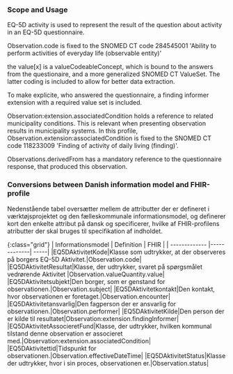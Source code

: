 ### Scope and Usage
EQ-5D activity is used to represent the result of the question about activity in an EQ-5D questionnaire.

Observation.code is fixed to the SNOMED CT code 284545001 'Ability to perform activities of everyday life (observable entity)'

the value[x] is a valueCodeableConcept, which is bound to the answers from the questionaire, and a more generalized SNOMED CT ValueSet. The latter coding is included to allow for better data extraction.

To make explicite, who answered the questionnaire, a finding informer extension with a required value set is included.

Observation:extension.associatedCondition holds a reference to related municipality conditions. This is relevant when presenting observation results in municipality systems. In this profile, Observation.extension:associatedCondition is fixed to the SNOMED CT code 118233009 'Finding of activity of daily living (finding)'.

Observations.derivedFrom has a mandatory reference to the questionnaire response, that produced this observation.

### Conversions between Danish information model and FHIR-profile
Nedenstående tabel oversætter mellem de attributter der er defineret i værktøjsprojektet og den fælleskommunale informationsmodel, og definerer kort den enkelte attribut på dansk og specificerer, hvilke af FHIR-profilens atributter der skal bruges til specifikation af indholdet.

{:class="grid"}
|   Informationsmodel      | Definition        | FHIR  |
| ------------- |-------------| -----|
|EQ5DAktivitetKode|Klasse som udtrykker, at der observeres på borgers EQ-5D Aktivitet.|Observation.code|
|EQ5DAktivitetResultat|Klasse, der udtrykker, svaret på spørgsmålet vedrørende Aktivitet |Observation.valueQuantity.value|
|EQ5DAktivitetsubjekt|Den borger, som er genstand for observationen.|Observation.subject|
|EQ5DAktivitetkontakt|Den kontakt, hvor observationen er foretaget.|Observation.encounter|
|EQ5DAktivitetansvarlig|Den fagperson der er ansvarlig for observationen.|Observation.performer|
|EQ5DAktivitetKilde|Den person der er kilde til resultatet|Observation:extension.findingInformer|
|EQ5DAktivitetAssocieretFund|Klasse, der udtrykker, hvilken kommunal tilstand denne observation er associeret med.|Observation:extension.associatedCondition|
|EQ5DAktivitettid|Tidspunkt for observationen.|Observation.effectiveDateTime|
|EQ5DAktivitetStatus|Klasse der udtrykker, hvor i sin proces, observationen er.|Observation.status|

